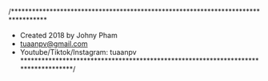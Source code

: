 /**********************************************************************************
*   Created 2018 by Johny Pham
*   tuaanpv@gmail.com
*   Youtube/Tiktok/Instagram: tuaanpv
***********************************************************************************/
